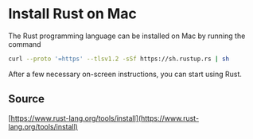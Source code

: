 # Install Rust on Mac

The Rust programming language can be installed on Mac by running the command

```bash
curl --proto '=https' --tlsv1.2 -sSf https://sh.rustup.rs | sh
```

After a few necessary on-screen instructions, you can start using Rust.

## Source

[https://www.rust-lang.org/tools/install](https://www.rust-lang.org/tools/install)